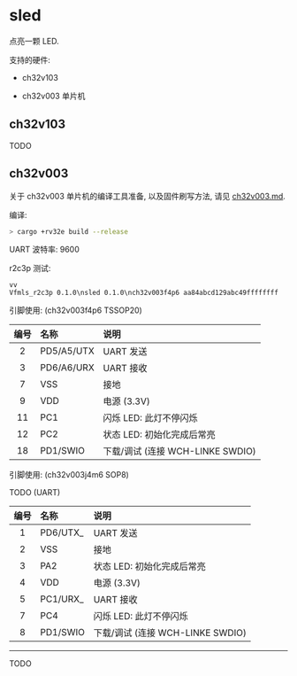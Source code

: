 # sled

点亮一颗 LED.

支持的硬件:

- ch32v103

- ch32v003 单片机

## ch32v103

TODO

## ch32v003

关于 ch32v003 单片机的编译工具准备, 以及固件刷写方法, 请见
[ch32v003.md](./ch32v003.md).

编译:

```sh
> cargo +rv32e build --release
```

UART 波特率: 9600

r2c3p 测试:

```
vv
Vfmls_r2c3p 0.1.0\nsled 0.1.0\nch32v003f4p6 aa84abcd129abc49ffffffff
```

引脚使用: (ch32v003f4p6 TSSOP20)

| 编号 | 名称       | 说明                             |
| :--: | :--------- | :------------------------------- |
|  2   | PD5/A5/UTX | UART 发送                        |
|  3   | PD6/A6/URX | UART 接收                        |
|  7   | VSS        | 接地                             |
|  9   | VDD        | 电源 (3.3V)                      |
|  11  | PC1        | 闪烁 LED: 此灯不停闪烁           |
|  12  | PC2        | 状态 LED: 初始化完成后常亮       |
|  18  | PD1/SWIO   | 下载/调试 (连接 WCH-LINKE SWDIO) |

引脚使用: (ch32v003j4m6 SOP8)

TODO (UART)

| 编号 | 名称     | 说明                             |
| :--: | :------- | :------------------------------- |
|  1   | PD6/UTX_ | UART 发送                        |
|  2   | VSS      | 接地                             |
|  3   | PA2      | 状态 LED: 初始化完成后常亮       |
|  4   | VDD      | 电源 (3.3V)                      |
|  5   | PC1/URX_ | UART 接收                        |
|  7   | PC4      | 闪烁 LED: 此灯不停闪烁           |
|  8   | PD1/SWIO | 下载/调试 (连接 WCH-LINKE SWDIO) |

---

TODO
